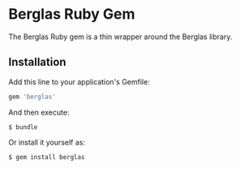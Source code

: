 # Berglas Ruby Gem

The Berglas Ruby gem is a thin wrapper around the Berglas library.


## Installation

Add this line to your application's Gemfile:

```ruby
gem 'berglas'
```

And then execute:

```text
$ bundle
```

Or install it yourself as:

```text
$ gem install berglas
```

